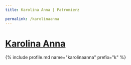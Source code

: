 ```yaml
---
title: Karolina Anna | Patromierz

permalink: /karolinaanna
---
```


# [Karolina Anna](https://patronite.pl/karolinaanna)

{% include profile.md name="karolinaanna" prefix="k" %}
